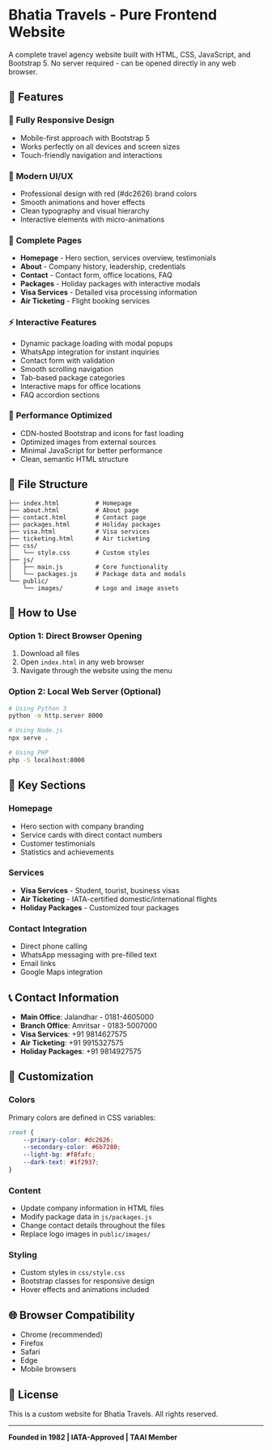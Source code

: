 # Bhatia Travels - Pure Frontend Website

A complete travel agency website built with HTML, CSS, JavaScript, and Bootstrap 5. No server required - can be opened directly in any web browser.

## 🌟 Features

### 📱 **Fully Responsive Design**
- Mobile-first approach with Bootstrap 5
- Works perfectly on all devices and screen sizes
- Touch-friendly navigation and interactions

### 🎨 **Modern UI/UX**
- Professional design with red (#dc2626) brand colors
- Smooth animations and hover effects
- Clean typography and visual hierarchy
- Interactive elements with micro-animations

### 📄 **Complete Pages**
- **Homepage** - Hero section, services overview, testimonials
- **About** - Company history, leadership, credentials
- **Contact** - Contact form, office locations, FAQ
- **Packages** - Holiday packages with interactive modals
- **Visa Services** - Detailed visa processing information
- **Air Ticketing** - Flight booking services

### ⚡ **Interactive Features**
- Dynamic package loading with modal popups
- WhatsApp integration for instant inquiries
- Contact form with validation
- Smooth scrolling navigation
- Tab-based package categories
- Interactive maps for office locations
- FAQ accordion sections

### 🚀 **Performance Optimized**
- CDN-hosted Bootstrap and icons for fast loading
- Optimized images from external sources
- Minimal JavaScript for better performance
- Clean, semantic HTML structure

## 📁 File Structure

```
├── index.html          # Homepage
├── about.html          # About page
├── contact.html        # Contact page
├── packages.html       # Holiday packages
├── visa.html           # Visa services
├── ticketing.html      # Air ticketing
├── css/
│   └── style.css       # Custom styles
├── js/
│   ├── main.js         # Core functionality
│   └── packages.js     # Package data and modals
└── public/
    └── images/         # Logo and image assets
```

## 🚀 How to Use

### **Option 1: Direct Browser Opening**
1. Download all files
2. Open `index.html` in any web browser
3. Navigate through the website using the menu

### **Option 2: Local Web Server (Optional)**
```bash
# Using Python 3
python -m http.server 8000

# Using Node.js
npx serve .

# Using PHP
php -S localhost:8000
```

## 🎯 Key Sections

### **Homepage**
- Hero section with company branding
- Service cards with direct contact numbers
- Customer testimonials
- Statistics and achievements

### **Services**
- **Visa Services** - Student, tourist, business visas
- **Air Ticketing** - IATA-certified domestic/international flights
- **Holiday Packages** - Customized tour packages

### **Contact Integration**
- Direct phone calling
- WhatsApp messaging with pre-filled text
- Email links
- Google Maps integration

## 📞 Contact Information

- **Main Office**: Jalandhar - 0181-4605000
- **Branch Office**: Amritsar - 0183-5007000
- **Visa Services**: +91 9814627575
- **Air Ticketing**: +91 9915327575
- **Holiday Packages**: +91 9814927575

## 🔧 Customization

### **Colors**
Primary colors are defined in CSS variables:
```css
:root {
    --primary-color: #dc2626;
    --secondary-color: #6b7280;
    --light-bg: #f8fafc;
    --dark-text: #1f2937;
}
```

### **Content**
- Update company information in HTML files
- Modify package data in `js/packages.js`
- Change contact details throughout the files
- Replace logo images in `public/images/`

### **Styling**
- Custom styles in `css/style.css`
- Bootstrap classes for responsive design
- Hover effects and animations included

## 🌐 Browser Compatibility

- Chrome (recommended)
- Firefox
- Safari
- Edge
- Mobile browsers

## 📝 License

This is a custom website for Bhatia Travels. All rights reserved.

---

**Founded in 1982 | IATA-Approved | TAAI Member**